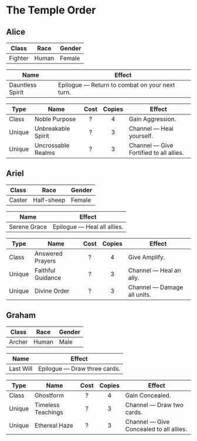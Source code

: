 # The Temple Order

## Alice

| Class   | Race  | Gender |
| ------- | ----- | ------ |
| Fighter | Human | Female |

| Name             | Effect                                         |
| ---------------- | ---------------------------------------------- |
| Dauntless Spirit | Epilogue — Return to combat on your next turn. |

| Type   | Name               | Cost | Copies | Effect                                  |
| ------ | ------------------ | :--: | :----: | --------------------------------------- |
| Class  | Noble Purpose      |  ?   |   4    | Gain Aggression.                        |
| Unique | Unbreakable Spirit |  ?   |   3    | Channel — Heal yourself.                |
| Unique | Uncrossable Realms |  ?   |   3    | Channel — Give Fortified to all allies. |

## Ariel

| Class  | Race       | Gender |
| ------ | ---------- | ------ |
| Caster | Half-sheep | Female |

| Name         | Effect                      |
| ------------ | --------------------------- |
| Serene Grace | Epilogue — Heal all allies. |

| Type   | Name              | Cost | Copies | Effect                      |
| ------ | ----------------- | :--: | :----: | --------------------------- |
| Class  | Answered Prayers  |  ?   |   4    | Give Amplify.               |
| Unique | Faithful Guidance |  ?   |   3    | Channel — Heal an ally.     |
| Unique | Divine Order      |  ?   |   3    | Channel — Damage all units. |

## Graham

| Class  | Race  | Gender |
| ------ | ----- | ------ |
| Archer | Human | Male   |

| Name      | Effect                       |
| --------- | ---------------------------- |
| Last Will | Epilogue — Draw three cards. |

| Type   | Name               | Cost | Copies | Effect                                  |
| ------ | ------------------ | :--: | :----: | --------------------------------------- |
| Class  | Ghostform          |  ?   |   4    | Gain Concealed.                         |
| Unique | Timeless Teachings |  ?   |   3    | Channel — Draw two cards.               |
| Unique | Ethereal Haze      |  ?   |   3    | Channel — Give Concealed to all allies. |
